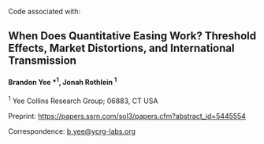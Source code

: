Code associated with:

## When Does Quantitative Easing Work? Threshold Effects, Market Distortions, and International Transmission

#### Brandon Yee \*<sup>1</sup>, Jonah Rothlein <sup>1</sup>
<sup>1</sup> Yee Collins Research Group; 06883, CT USA  

Preprint: https://papers.ssrn.com/sol3/papers.cfm?abstract_id=5445554

Correspondence: b.yee@ycrg-labs.org
